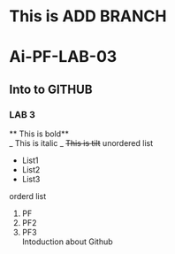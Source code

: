 # This is ADD BRANCH
# Ai-PF-LAB-03
## Into to GITHUB
### LAB 3
** This is bold**
<br/>
_ This is italic _
~~This is tilt~~
unordered list 
<br/>
- List1
- List2
- List3
   <br/>
   
orderd list

1. PF
2. PF2
3. PF3
   <br/>
Intoduction about Github
